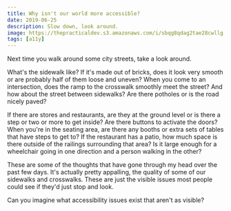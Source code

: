 ```yaml
---
title: Why isn't our world more accessible?
date: 2019-06-25
description: Slow down, look around.
image: https://thepracticaldev.s3.amazonaws.com/i/sbqg8qdag2tae28cwllg.jpg
tags: [a11y]
---
```


Next time you walk around some city streets, take a look around.

What's the sidewalk like? If it's made out of bricks, does it look very smooth or are probably half of them loose and uneven? When you come to an intersection, does the ramp to the crosswalk smoothly meet the street? And how about the street between sidewalks? Are there potholes or is the road nicely paved?

If there are stores and restaurants, are they at the ground level or is there a step or two or more to get inside? Are there buttons to activate the doors? When you're in the seating area, are there any booths or extra sets of tables that have steps to get to? If the restaurant has a patio, how much space is there outside of the railings surrounding that area? Is it large enough for a wheelchair going in one direction and a person walking in the other?

These are some of the thoughts that have gone through my head over the past few days. It's actually pretty appalling, the quality of some of our sidewalks and crosswalks. These are just the visible issues most people could see if they'd just stop and look.

Can you imagine what accessibility issues exist that aren't as visible?
